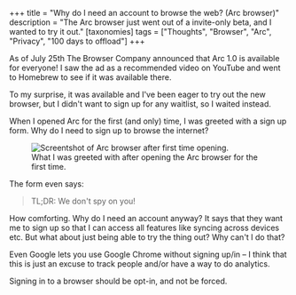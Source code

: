 +++
title = "Why do I need an account to browse the web? (Arc browser)"
description = "The Arc browser just went out of a invite-only beta, and I wanted to try it out."
[taxonomies]
tags = ["Thoughts", "Browser", "Arc", "Privacy", "100 days to offload"]
+++

As of July 25th The Browser Company announced that Arc 1.0 is available for
everyone! I saw the ad as a recommended video on YouTube and went to Homebrew to
see if it was available there.

To my surprise, it was available and I've been eager to try out the new browser,
but I didn't want to sign up for any waitlist, so I waited instead.

When I opened Arc for the first (and only) time, I was greeted with a sign up
form. Why do I need to sign up to browse the internet?

<figure>
  <img
    src="/img/blog/2023-08-01-arc-browser-account/arc-screenshot.webp"
    alt="Screentshot of Arc browser after first time opening.">
  <figcaption>
    What I was greeted with after opening the Arc browser for the first time.
  </figcaption>
</figure>

The form even says:

> TL;DR: We don't spy on you!

How comforting. Why do I need an account anyway? It says that they want me to
sign up so that I can access all features like syncing across devices etc. But
what about just being able to try the thing out? Why can't I do that?

Even Google lets you use Google Chrome without signing up/in – I think that this
is just an excuse to track people and/or have a way to do analytics.

Signing in to a browser should be opt-in, and not be forced.
